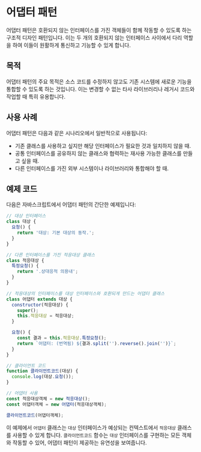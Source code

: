 # 어댑터 패턴

어댑터 패턴은 호환되지 않는 인터페이스를 가진 객체들이 함께 작동할 수 있도록 하는 구조적 디자인 패턴입니다. 이는 두 개의 호환되지 않는 인터페이스 사이에서 다리 역할을 하여 이들이 원활하게 통신하고 기능할 수 있게 합니다.

## 목적

어댑터 패턴의 주요 목적은 소스 코드를 수정하지 않고도 기존 시스템에 새로운 기능을 통합할 수 있도록 하는 것입니다. 이는 변경할 수 없는 타사 라이브러리나 레거시 코드와 작업할 때 특히 유용합니다.

## 사용 사례

어댑터 패턴은 다음과 같은 시나리오에서 일반적으로 사용됩니다:

- 기존 클래스를 사용하고 싶지만 해당 인터페이스가 필요한 것과 일치하지 않을 때.
- 공통 인터페이스를 공유하지 않는 클래스와 협력하는 재사용 가능한 클래스를 만들고 싶을 때.
- 다른 인터페이스를 가진 외부 시스템이나 라이브러리와 통합해야 할 때.

## 예제 코드

다음은 자바스크립트에서 어댑터 패턴의 간단한 예제입니다:

```javascript
// 대상 인터페이스
class 대상 {
  요청() {
    return '대상: 기본 대상의 동작.';
  }
}

// 다른 인터페이스를 가진 적응대상 클래스
class 적응대상 {
  특정요청() {
    return '.상대응적 의용내';
  }
}

// 적응대상의 인터페이스를 대상 인터페이스와 호환되게 만드는 어댑터 클래스
class 어댑터 extends 대상 {
  constructor(적응대상) {
    super();
    this.적응대상 = 적응대상;
  }

  요청() {
    const 결과 = this.적응대상.특정요청();
    return `어댑터: (번역됨) ${결과.split('').reverse().join('')}`;
  }
}

// 클라이언트 코드
function 클라이언트코드(대상) {
  console.log(대상.요청());
}

// 어댑터 사용
const 적응대상객체 = new 적응대상();
const 어댑터객체 = new 어댑터(적응대상객체);

클라이언트코드(어댑터객체);
```

이 예제에서 `어댑터` 클래스는 `대상` 인터페이스가 예상되는 컨텍스트에서 `적응대상` 클래스를 사용할 수 있게 합니다. `클라이언트코드` 함수는 `대상` 인터페이스를 구현하는 모든 객체와 작동할 수 있어, 어댑터 패턴이 제공하는 유연성을 보여줍니다.
